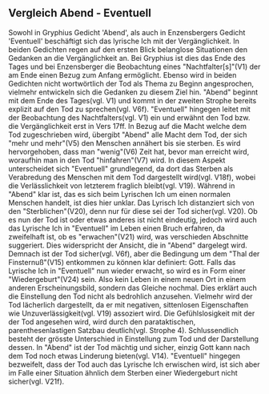 ## Vergleich Abend - Eventuell

Sowohl in Gryphius Gedicht 'Abend', als auch in Enzensbergers Gedicht 'Eventuell' beschäftigt sich das lyrische Ich mit der Vergänglichkeit.
In beiden Gedichten regen auf den ersten Blick belanglose Situationen den Gedanken an die Vergänglichkeit an. Bei Gryphius ist dies das Ende des Tages und bei Enzensberger die Beobachtung eines "Nachtfalter[s]"(V1) der am Ende einen Bezug zum Anfang ermöglicht.
Ebenso wird in beiden Gedichten nicht wortwörtlich der Tod als Thema zu Beginn angesprochen, vielmehr entwickeln sich die Gedanken zu diesem Ziel hin. "Abend" beginnt mit dem Ende des Tages(vgl. V1) und kommt in der zweiten Strophe bereits explizit auf den Tod zu sprechen(vgl. V6f). "Eventuell" hingegen leitet mit der Beobachtung des Nachtfalters(vgl. V1) ein und erwähnt den Tod bzw. die Vergänglichkeit erst in Vers 17ff. In Bezug auf die Macht welche dem Tod zugeschrieben wird, übergibt "Abend" alle Macht dem Tod, der sich "mehr und mehr"(V5) den Menschen annähert bis sie sterben. Es wird hervorgehoben, dass man "wenig"(V6) Zeit hat, bevor man erreicht wird, woraufhin man in den Tod "hinfahren"(V7) wird.  In diesem Aspekt unterscheidet sich "Eventuell" grundlegend, da dort das Sterben als Verabredung des Menschen mit dem Tod dargestellt wird(vgl. V18f), wobei die Verlässlichkeit von letzterem fraglich bleibt(vgl. V19). Während in "Abend" klar ist, das es sich beim Lyrischen Ich um einen normalen Menschen handelt, ist dies hier unklar. Das Lyrisch Ich distanziert sich von den "Sterblichen"(V20), denn nur für diese sei der Tod sicher(vgl. V20). Ob es nun der Tod ist oder etwas anderes ist nicht eindeutig, jedoch wird auch das Lyrische Ich in "Eventuell" im Leben einen Bruch erfahren, da zweifelhaft ist, ob es "erwachen"(V21) wird, was verschieden Abschnitte suggeriert.
Dies widerspricht der Ansicht, die in "Abend" dargelegt wird. Demnach ist der Tod sicher(vgl. V6f), aber die Bedingung um dem "Thal der Finsternuß"(V15) entkommen zu können klar definiert: Gott. Falls das Lyrische Ich in "Eventuell" nun wieder erwacht, so wird es in Form einer "Wiedergeburt"(V24) sein. Also kein Leben in einem neuen Ort in einem anderen Erscheinungsbild, sondern das Gleiche nochmal. Dies erklärt auch die Einstellung den Tod nicht als bedrohlich anzusehen. Vielmehr wird der Tod lächerlich dargestellt, da er mit negativen, sittenlosen Eigenschaften wie Unzuverlässigkeit(vgl. V19) assoziert wird. Die Gefühlslosigkeit mit der der Tod angesehen wird, wird durch den parataktischen, parenthesenlastigen Satzbau deutlich(vgl. Strophe 4).
Schlussendlich besteht der grösste Unterschied in Einstellung zum Tod und der Darstellung dessen. In "Abend" ist der Tod mächtig und sicher, einzig Gott kann nach dem Tod noch etwas Linderung bieten(vgl. V14). "Eventuell" hingegen bezweifelt, dass der Tod auch das Lyrische Ich erwischen wird, ist sich aber im Falle einer Situation ähnlich dem Sterben einer Wiedergeburt nicht sicher(vgl. V21f).
